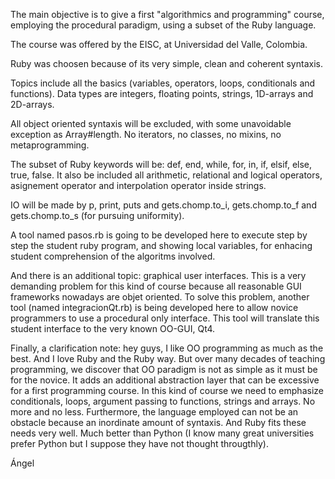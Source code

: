 The main objective is to give a first "algorithmics and programming" course, employing the procedural paradigm, using a subset of the Ruby language.

The course was offered by the EISC, at Universidad del Valle, Colombia.

Ruby was choosen because of its very simple, clean and coherent syntaxis.

Topics include all the basics (variables, operators, loops, conditionals and functions). Data types are integers, floating points, strings, 1D-arrays and 2D-arrays.

All object oriented syntaxis will be excluded, with some unavoidable exception as Array#length. No iterators, no classes, no mixins, no metaprogramming.

The subset of Ruby keywords will be: def, end, while, for, in, if, elsif, else, true, false. It also be included all arithmetic, relational and logical operators, asignement operator and interpolation operator inside strings.

IO will be made by p, print, puts and gets.chomp.to_i, gets.chomp.to_f and gets.chomp.to_s (for pursuing uniformity).

A tool named pasos.rb is going to be developed here to execute step by step the student ruby program, and showing local variables, for enhacing student comprehension of the algoritms involved.

And there is an additional topic: graphical user interfaces. This is a very demanding problem for this kind of course because all reasonable GUI frameworks nowadays are objet oriented. To solve this problem, another tool (named integracionQt.rb) is being developed here to allow novice programmers to use a procedural only interface. This tool will translate this student interface to the very known OO-GUI, Qt4.

Finally, a clarification note: hey guys, I like OO programming as much as the best. And I love Ruby and the Ruby way. But over many decades of teaching programming, we discover that OO paradigm is not as simple as it must be for the novice. It adds an additional abstraction layer that can be excessive for a first programming course. In this kind of course we need to emphasize conditionals, loops, argument passing to functions, strings and arrays. No more and no less. Furthermore, the language employed can not be an obstacle because an inordinate amount of syntaxis. And Ruby fits these needs very well. Much better than Python (I know many great universities prefer Python but I suppose they have not thought througthly).

Ángel

